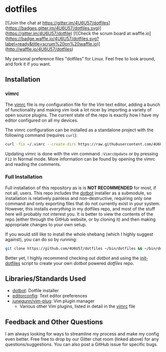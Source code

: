 # dotfiles

[![Join the chat at https://gitter.im/4U6U57/dotfiles]
(https://badges.gitter.im/4U6U57/dotfiles.svg)]
(https://gitter.im/4U6U57/dotfile)
[![Check the scrum board at waffle.io]
(https://badge.waffle.io/4U6U57/dotfiles.svg?label=ready&title=scrum%20on%20waffle.io)]
(http://waffle.io/4U6U57/dotfiles)

My personal preference files "dotfiles" for Linux. Feel free to look around, and
fork it if you want.

## Installation

### vimrc

The 
[vimrc](vimrc) file is my configuration file for the *Vim* text editor,
adding a bunch of functionality and making vim look a lot nicer by importing a
variety of open source plugins. The current state of the repo is exactly how I
have my editor configured on all my devices.

The vimrc configuration can be installed as a standalone project with the
following command (requires `curl`):

```bash
curl -fLo ~/.vimrc --create-dirs https://raw.githubusercontent.com/4U6U57/dotfiles/master/vimrc
```

Updating vimrc is done with the vim command `:VimrcUpdate` or by pressing `F12`
in Normal mode. More information can be found by opening the vimrc and reading
the comments.

### Full Installation

Full installation of this repository as is is **NOT RECOMMENDED** for most, if
not all, users. This repo includes the
[dotbot](https://github.com/anishathalye/dotbot) installer as a submodule, so
installation is relatively painless and non-destructive, requiring only one
command and only exporting files that do not currently exist in your system.
However, this installs *everything* in my dotfiles repo, and most of the stuff
here will probably not interest you. It is better to view the contents of the
repo (either through the GitHub website, or by cloning it) and then making
appropriate changes to your own setup.

If you would still like to install the whole shebang (which I highly suggest
against), you can do so by running:

```bash
git clone https://github.com/4U6U57/dotfiles ~/bin/dotfiles && ~/bin/dotfiles/install
```

Better yet, I highly recommend checking out *dotbot* and using the
[init-dotfiles](https://github.com/Vaelatern/init-dotfiles) script to
create your own *dotbot* powered *dotfiles* repo.

## Libraries/Standards Used

- [dotbot](https://github.com/anishathalye/dotbot): Dotfile installer
- [editorconfig](https://editorconfig.org): Text editor preferences
- [junegunn/vim-plug](https://github.com/junegunn/vim-plug): Vim plugin manager
    - Various other Vim plugins, listed in detail in the [vimrc](vimrc) file

## Feedback and Other Questions

I am always looking for ways to streamline my process and make my config even
better. Free free to drop by our Gitter chat room (linked above) for any
questions/suggestions. You can also post a GitHub issue for specific bugs.
